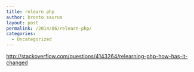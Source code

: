 ```yaml
---
title: relearn php
author: bronto saurus
layout: post
permalink: /2014/06/relearn-php/
categories:
  - Uncategorized
---
```

<http://stackoverflow.com/questions/4143264/relearning-php-how-has-it-changed>